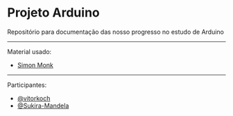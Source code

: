 # Projeto Arduino

Repositório para documentação das nosso progresso no estudo de Arduino

---
Material usado:
- [Simon Monk](https://drive.google.com/file/d/1QHLI6-yJKndiBsBljfefNFLN99VPtKsp/view?usp=sharing)
---

Participantes:
-  [@vitorkoch](https://github.com/vitorkoch)
-  [@Sukira-Mandela](https://github.com/Sukira-Mandela)
